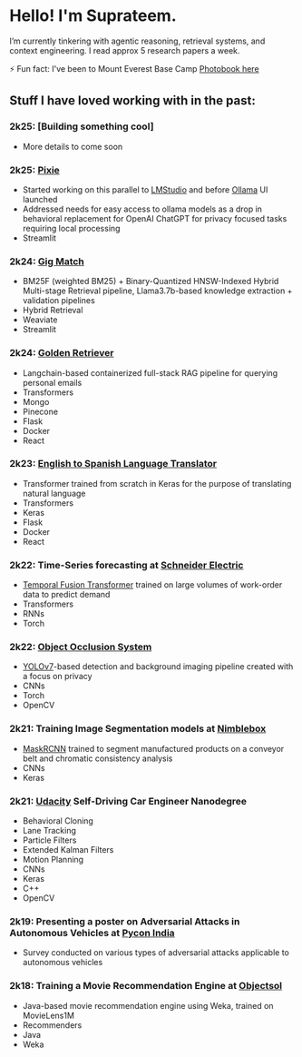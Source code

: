 # Hello! I'm Suprateem.

I’m currently tinkering with agentic reasoning, retrieval systems, and context engineering. I read approx 5 research papers a week.

⚡ Fun fact: I've been to Mount Everest Base Camp [Photobook here](http://tinyurl.com/everest-photobook)

## Stuff I have loved working with in the past:

### 2k25: [Building something cool]
- More details to come soon

### 2k25: [Pixie](https://github.com/suprateembanerjee/Pixie)
- Started working on this parallel to [LMStudio](https://lmstudio.ai) and before [Ollama](https://ollama.com) UI launched
- Addressed needs for easy access to ollama models as a drop in behavioral replacement for OpenAI ChatGPT for privacy focused tasks requiring local processing
- Streamlit

### 2k24: [Gig Match](https://github.com/suprateembanerjee/Job-Search)
- BM25F (weighted BM25) + Binary-Quantized HNSW-Indexed Hybrid Multi-stage Retrieval pipeline, Llama3.7b-based knowledge extraction + validation pipelines 
- Hybrid Retrieval
- Weaviate
- Streamlit
  
### 2k24: [Golden Retriever](https://github.com/suprateembanerjee/Golden-Retriever)
- Langchain-based containerized full-stack RAG pipeline for querying personal emails
- Transformers
- Mongo
- Pinecone
- Flask
- Docker
- React
  
### 2k23: [English to Spanish Language Translator](https://github.com/suprateembanerjee/English-Spanish-Translator)
- Transformer trained from scratch in Keras for the purpose of translating natural language
- Transformers
- Keras
- Flask
- Docker
- React
  
### 2k22: Time-Series forecasting at [Schneider Electric](www.se.com)
- [Temporal Fusion Transformer](https://blog.research.google/2021/12/interpretable-deep-learning-for-time.html) trained on large volumes of work-order data to predict demand
- Transformers
- RNNs
- Torch

### 2k22: [Object Occlusion System](https://github.com/suprateembanerjee/Object-Occlusion)
- [YOLOv7](https://github.com/WongKinYiu/yolov7)-based detection and background imaging pipeline created with a focus on privacy
- CNNs
- Torch
- OpenCV
  
### 2k21: Training Image Segmentation models at [Nimblebox](https://nimblebox.ai)
- [MaskRCNN](https://arxiv.org/abs/1703.06870) trained to segment manufactured products on a conveyor belt and chromatic consistency analysis
- CNNs
- Keras

### 2k21: [Udacity](www.udacity.com) Self-Driving Car Engineer Nanodegree
- Behavioral Cloning
- Lane Tracking
- Particle Filters
- Extended Kalman Filters
- Motion Planning
- CNNs
- Keras
- C++
- OpenCV

### 2k19: Presenting a poster on Adversarial Attacks in Autonomous Vehicles at [Pycon India](https://www.python.org/events/python-events/845/)
- Survey conducted on various types of adversarial attacks applicable to autonomous vehicles

### 2k18: Training a Movie Recommendation Engine at [Objectsol](https://objectsol.in)
- Java-based movie recommendation engine using Weka, trained on MovieLens1M
- Recommenders
- Java
- Weka




<!--
**suprateembanerjee/suprateembanerjee** is a ✨ _special_ ✨ repository because its `README.md` (this file) appears on your GitHub profile.

Here are some ideas to get you started:

- 🔭 I’m currently working on ...
- 🌱 I’m currently learning ...
- 👯 I’m looking to collaborate on ...
- 🤔 I’m looking for help with ...
- 💬 Ask me about ...
- 📫 How to reach me: ...
- 😄 Pronouns: ...
- ⚡ Fun fact: ...
-->
